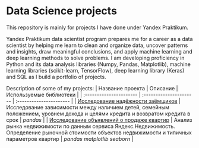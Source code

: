 # Data Science projects
This repository is mainly for projects I have done under Yandex Praktikum.

Yandex Praktikum data scientist program prepares me for a career as a data scientist by helping me learn to clean and organize data, uncover patterns and insights, draw meaningful conclusions, and apply machine learning and deep learning methods to solve problems. I am developing proficiency in Python and its data analysis libraries (Numpy, Pandas, Matplotlib), machine learning libraries (scikit-learn, TensorFlow), deep learning library (Keras) and SQL as I build a portfolio of projects.

Description of some of my projects:
| Название проекта | Описание | Используемые библиотеки | 
| :---------------------- | :---------------------- | :---------------------- |
| [Исследование надёжности заёмщиков](ссылка) | Исследование зависимости между наличием детей, семейным положением, уровнем дохода и целями кредита и возвратом кредита в срок | *pandas* |
| [Исследование объявлений о продаже квартир](ссылка) | Анализ рынка недвижимости по данным сервиса Яндекс.Недвижимость. Определение рыночной стоимости объектов недвижимости и типичных параметров квартир | *pandas* *matplotlib* *seaborn* |
